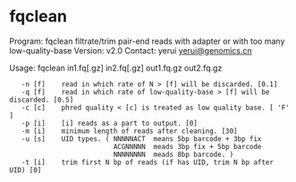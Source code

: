 # fqclean
Program: fqclean   filtrate/trim pair-end reads with adapter or with too many low-quality-base
Version: v2.0
Contact: yerui <yerui@genomics.cn>

Usage: fqclean in1.fq[.gz] in2.fq[.gz] out1.fq.gz out2.fq.gz

       -n [f]    read in which rate of N > [f] will be discarded. [0.1]
       -q [f]    read in which rate of low-quality-base > [f] will be discarded. [0.5]
       -c [c]    phred quality < [c] is treated as low quality base. [ 'F' ]
       -p [i]    [i] reads as a part to output. [0]
       -m [i]    minimum length of reads after cleaning. [30]
       -u [s]    UID types. ( NNNNNACT  means 5bp barcode + 3bp fix
                              ACGNNNNN  meads 3bp fix + 5bp barcode
                              NNNNNNNN  meads 8bp barcode. )
       -t [i]    trim first N bp of reads (if has UID, trim N bp after UID) [0]

